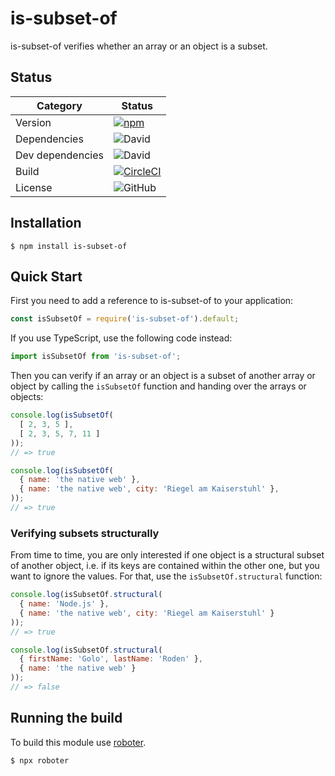 # is-subset-of

is-subset-of verifies whether an array or an object is a subset.

## Status

| Category         | Status                                                                                                                                               |
| ---------------- | ---------------------------------------------------------------------------------------------------------------------------------------------------- |
| Version          | [![npm](https://img.shields.io/npm/v/is-subset-of)](https://www.npmjs.com/package/is-subset-of)                                                      |
| Dependencies     | ![David](https://img.shields.io/david/thenativeweb/is-subset-of)                                                                                     |
| Dev dependencies | ![David](https://img.shields.io/david/dev/thenativeweb/is-subset-of)                                                                                 |
| Build            | [![CircleCI](https://img.shields.io/circleci/build/github/thenativeweb/is-subset-of)](https://circleci.com/gh/thenativeweb/is-subset-of/tree/master) |
| License          | ![GitHub](https://img.shields.io/github/license/thenativeweb/is-subset-of)                                                                           |

## Installation

```shell
$ npm install is-subset-of
```

## Quick Start

First you need to add a reference to is-subset-of to your application:

```javascript
const isSubsetOf = require('is-subset-of').default;
```

If you use TypeScript, use the following code instead:

```typescript
import isSubsetOf from 'is-subset-of';
```

Then you can verify if an array or an object is a subset of another array or object by calling the `isSubsetOf` function and handing over the arrays or objects:

```javascript
console.log(isSubsetOf(
  [ 2, 3, 5 ],
  [ 2, 3, 5, 7, 11 ]
));
// => true

console.log(isSubsetOf(
  { name: 'the native web' },
  { name: 'the native web', city: 'Riegel am Kaiserstuhl' },
));
// => true
```

### Verifying subsets structurally

From time to time, you are only interested if one object is a structural subset of another object, i.e. if its keys are contained within the other one, but you want to ignore the values. For that, use the `isSubsetOf.structural` function:

```javascript
console.log(isSubsetOf.structural(
  { name: 'Node.js' },
  { name: 'the native web', city: 'Riegel am Kaiserstuhl' }
));
// => true

console.log(isSubsetOf.structural(
  { firstName: 'Golo', lastName: 'Roden' },
  { name: 'the native web' }
));
// => false
```

## Running the build

To build this module use [roboter](https://www.npmjs.com/package/roboter).

```shell
$ npx roboter
```
